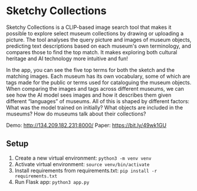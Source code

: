 # Sketchy Collections 
 
Sketchy Collections is a CLIP-based image search tool that makes it possible to explore select museum collections by drawing or uploading a picture. The tool analyses the query picture and images of museum objects, predicting text descriptions based on each museum's own terminology, and compares those to find the top match. It makes exploring both cultural heritage and AI technology more intuitive and fun! 

In the app, you can see the five top terms for both the sketch and the matching images. Each museum has its own vocabulary, some of which are tags made for the public or terms used for cataloguing the museum objects. When comparing the images and tags across different museums, we can see how the AI model sees images and how it describes them given different “languages” of museums. All of this is shaped by different factors: What was the model trained on initially? What objects are included in the museums? How do museums talk about their collections?

Demo: http://134.209.182.231:8000/
Paper: https://bit.ly/49wk1GU

## Setup

1. Create a new virtual environment: `python3 -m venv venv`
2. Activate virtual environment: `source venv/bin/activate`
3. Install requirements from requirements.txt: `pip install -r requirements.txt`
4. Run Flask app: `python3 app.py`



